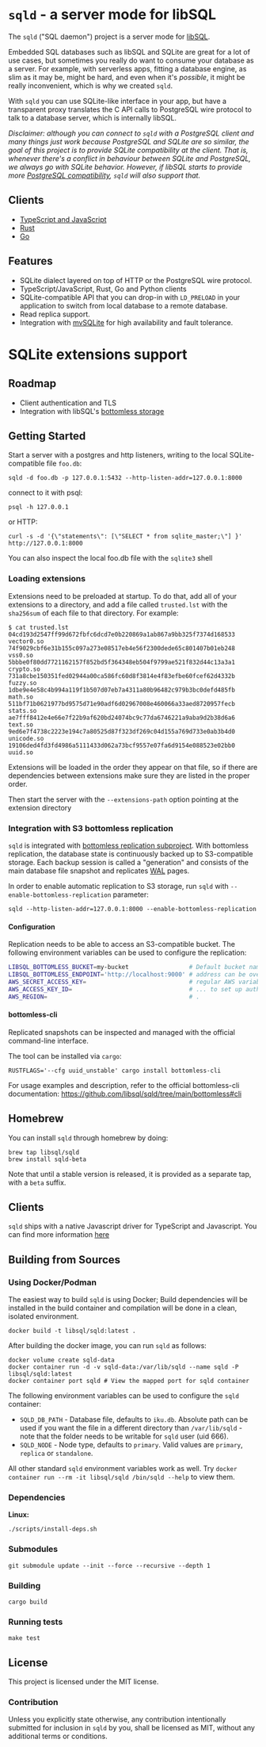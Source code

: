 # `sqld` - a server mode for libSQL

The `sqld` ("SQL daemon") project is a server mode for [libSQL](https://libsql.org).

Embedded SQL databases such as libSQL and SQLite are great for a lot of use cases, but sometimes you really do want to consume your database as a server.
For example, with serverless apps, fitting a database engine, as slim as it may be, might be hard, and even when it's _possible_, it might be really inconvenient, which is why we created `sqld`.

With `sqld` you can use SQLite-like interface in your app, but have a transparent proxy translates the C API calls to PostgreSQL wire protocol to talk to a database server, which is internally libSQL.

_Disclaimer: although you can connect to `sqld` with a PostgreSQL client and many things just work because PostgreSQL and SQLite are so similar, the goal of this project is to provide SQLite compatibility at the client.
That is, whenever there's a conflict in behaviour between SQLite and PostgreSQL, we always go with SQLite behavior.
However, if libSQL starts to provide more [PostgreSQL compatibility](https://github.com/libsql/libsql/issues/80), `sqld` will also support that._

## Clients

* [TypeScript and JavaScript](https://github.com/libsql/libsql-client-ts)
* [Rust](https://github.com/libsql/libsql-client-rs)
* [Go](https://github.com/libsql/libsql-client-go)

## Features

* SQLite dialect layered on top of HTTP or the PostgreSQL wire protocol.
* TypeScript/JavaScript, Rust, Go and Python clients
* SQLite-compatible API that you can drop-in with `LD_PRELOAD` in your application to switch from local database to a remote database.
* Read replica support.
* Integration with [mvSQLite](https://github.com/losfair/mvsqlite) for high availability and fault tolerance.
# SQLite extensions support
 
## Roadmap

* Client authentication and TLS
* Integration with libSQL's [bottomless storage](https://github.com/libsql/sqld/tree/main/bottomless)

## Getting Started

Start a server with a postgres and http listeners, writing to the local SQLite-compatible file `foo.db`:

```console
sqld -d foo.db -p 127.0.0.1:5432 --http-listen-addr=127.0.0.1:8000
```

connect to it with psql:

```console
psql -h 127.0.0.1
```

or HTTP:

```console
curl -s -d '{\"statements\": [\"SELECT * from sqlite_master;\"] }' http://127.0.0.1:8000
```

You can also inspect the local foo.db file with the `sqlite3` shell

### Loading extensions

Extensions need to be preloaded at startup. To do that, add all of your extensions to a directory,
and add a file called `trusted.lst` with the `sha256sum` of each file to that directory. For example:

```console
$ cat trusted.lst
04cd193d2547ff99d672fbfc6dcd7e0b220869a1ab867a9bb325f7374d168533  vector0.so
74f9029cbf6e31b155c097a273e08517eb4e56f2300dede65c801407b01eb248  vss0.so
5bbbe0f80dd7721162157f852bd5f364348eb504f9799ae521f832d44c13a3a1  crypto.so
731a8cbe150351fed02944a00ca586fc60d8f3814e4f83efbe60fcef62d4332b  fuzzy.so
1dbe9e4e58c4b994a119f1b507d07eb7a4311a80b96482c979b3bc0defd485fb  math.so
511bf71b0621977bd9575d71e90adf6d02967008e460066a33aed8720957fecb  stats.so
ae7fff8412e4e66e7f22b9af620bd24074bc9c77da6746221a9aba9d2b38d6a6  text.so
9ed6e7f4738c2223e194c7a80525d87f323df269c04d155a769d733e0ab3b4d0  unicode.so
19106ded4fd3fd4986a5111433d062a73bcf9557e07fa6d9154e088523e02bb0  uuid.so
```

Extensions will be loaded in the order they appear on that file, so if there are
dependencies between extensions make sure they are listed in the proper order.

Then start the server with the `--extensions-path` option pointing at the extension directory


### Integration with S3 bottomless replication

`sqld` is integrated with [bottomless replication subproject](https://github.com/libsql/sqld/tree/main/bottomless). With bottomless replication, the database state is continuously backed up to S3-compatible storage. Each backup session is called a "generation" and consists of the main database file snapshot and replicates [WAL](https://www.sqlite.org/wal.html) pages.

In order to enable automatic replication to S3 storage, run `sqld` with `--enable-bottomless-replication` parameter:
```console
sqld --http-listen-addr=127.0.0.1:8000 --enable-bottomless-replication
```

#### Configuration
Replication needs to be able to access an S3-compatible bucket. The following environment variables can be used to configure the replication:
```sh
LIBSQL_BOTTOMLESS_BUCKET=my-bucket                 # Default bucket name: bottomless
LIBSQL_BOTTOMLESS_ENDPOINT='http://localhost:9000' # address can be overridden for local testing, e.g. with Minio
AWS_SECRET_ACCESS_KEY=                             # regular AWS variables are used
AWS_ACCESS_KEY_ID=                                 # ... to set up auth, regions, etc.
AWS_REGION=                                        # .
```

#### bottomless-cli
Replicated snapshots can be inspected and managed with the official command-line interface.

The tool can be installed via `cargo`:
```console
RUSTFLAGS='--cfg uuid_unstable' cargo install bottomless-cli
```
For usage examples and description, refer to the official bottomless-cli documentation: https://github.com/libsql/sqld/tree/main/bottomless#cli

## Homebrew

You can install `sqld` through homebrew by doing:

```
brew tap libsql/sqld
brew install sqld-beta
```

Note that until a stable version is released, it is provided as a separate tap, with a `beta` suffix.

## Clients

`sqld` ships with a native Javascript driver for TypeScript and Javascript. You can find more information [here](https://www.npmjs.com/package/@libsql/client)

## Building from Sources

### Using Docker/Podman
The easiest way to build `sqld` is using Docker; Build dependencies will be installed in the build container and compilation will be done in a clean, isolated environment. 

```console
docker build -t libsql/sqld:latest .
```

After building the docker image, you can run `sqld` as follows:

```console
docker volume create sqld-data
docker container run -d -v sqld-data:/var/lib/sqld --name sqld -P libsql/sqld:latest
docker container port sqld # View the mapped port for sqld container
```

The following environment variables can be used to configure the `sqld` container:
- `SQLD_DB_PATH` - Database file, defaults to `iku.db`. Absolute path can be used if you want the file in a different directory than `/var/lib/sqld` - note that the folder needs to be writable for `sqld` user (uid 666).
- `SQLD_NODE` - Node type, defaults to `primary`. Valid values are `primary`, `replica` or `standalone`.

All other standard `sqld` environment variables work as well. Try `docker container run --rm -it libsql/sqld /bin/sqld --help` to view them.

### Dependencies

**Linux:**

```console
./scripts/install-deps.sh
```

### Submodules

```run
git submodule update --init --force --recursive --depth 1
```

### Building

```console
cargo build
```

### Running tests

```console
make test
```

## License

This project is licensed under the MIT license.

### Contribution

Unless you explicitly state otherwise, any contribution intentionally submitted for inclusion in `sqld` by you, shall be licensed as MIT, without any additional terms or conditions.
